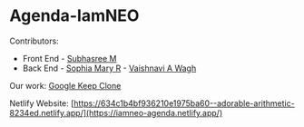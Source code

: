 # Agenda-IamNEO


Contributors:
* Front End - [Subhasree M](https://github.com/subhasree2)
* Back End - [Sophia Mary R](https://github.com/SOPHIA-MARY-R)
           - [Vaishnavi A Wagh](https://github.com/vaishnaviw2011)


Our work:
[Google Keep Clone](https://subhasree2.github.io/Agenda-IamNEO/)

Netlify Website: [https://634c1b4bf936210e1975ba60--adorable-arithmetic-8234ed.netlify.app/](https://iamneo-agenda.netlify.app/)
